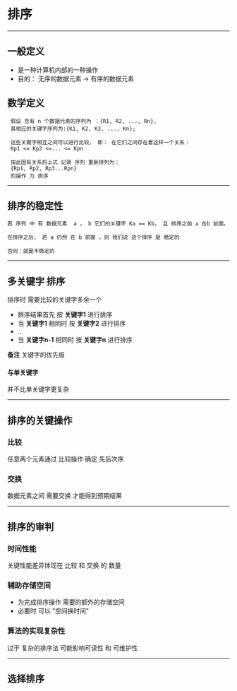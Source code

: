 # 排序
---
## 一般定义
* 是一种计算机内部的一种操作
* 目的： 无序的数据元素 -> 有序的数据元素

## 数学定义
```
 假设 含有 n 个数据元素的序列为 ：{R1, R2, ..., Rn},
 其相应的关键字序列为:{K1, K2, K3, ..., Kn};

 这些关键字相互之间可以进行比较， 即： 在它们之间存在着这样一个关系：
 Kp1 <= Kp2 <=... <= Kpn

 按此固有关系将上式 记录 序列 重新排列为：
 {Rp1, Rp2, Rp3...Rpn}
 的操作 为 排序

```

---
## 排序的稳定性
```
若 序列 中 有 数据元素  a ， b 它们的关键字 Ka == Kb， 且 排序之前 a 在b 前面。

在排序之后， 若 a 仍然 在 b 前面 ，则 我们说 这个排序 是 稳定的

否则：就是不稳定的
```

---
## 多关键字 排序
排序时 需要比较的关键字多余一个
* 排序结果首先 按 **关键字1** 进行排序
* 当 **关键字1** 相同时 按 **关键字2** 进行排序
* ...
* 当 **关键字n-1** 相同时 按 **关键字n** 进行排序

**备注** 关键字的优先级

#### 与单关键字
并不比单关键字更复杂

---
## 排序的关键操作
### 比较
任意两个元素通过 比较操作 确定 先后次序

### 交换
数据元素之间 需要交换 才能得到预期结果

---
## 排序的审判
### 时间性能
关键性能差异体现在 比较 和 交换 的 数量

### 辅助存储空间
* 为完成排序操作 需要的额外的存储空间
* 必要时 可以 "空间换时间"

### 算法的实现复杂性
过于 复杂的排序法 可能影响可读性 和 可维护性

---
## 选择排序
